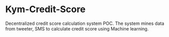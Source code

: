 # Kym-Credit-Score
Decentralized credit score calculation system POC. The system mines data from tweeter, SMS to calculate credit score using Machine learning.
